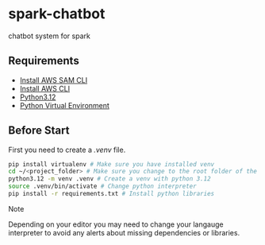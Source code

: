 # spark-chatbot
chatbot system for spark

## Requirements

- [Install AWS SAM CLI](https://docs.aws.amazon.com/serverless-application-model/latest/developerguide/install-sam-cli.html)
- [Install AWS CLI](https://docs.aws.amazon.com/cli/latest/userguide/getting-started-install.html)
- [Python3.12](https://www.python.org/downloads/)
- [Python Virtual Environment](https://pypi.org/project/virtualenv/)

## Before Start

First you need to create a _.venv_ file.

```bash
pip install virtualenv # Make sure you have installed venv
cd ~/<project_folder> # Make sure you change to the root folder of the project
python3.12 -m venv .venv # Create a venv with python 3.12
source .venv/bin/activate # Change python interpreter
pip install -r requirements.txt # Install python libraries
```

> [!NOTE]
> Depending on your editor you may need to change your langauge interpreter to avoid any alerts about missing dependencies or libraries.
